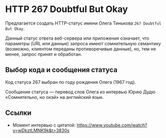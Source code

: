 # HTTP 267 Doubtful But Okay
Предлагается создать HTTP-статус имени Олега Тинькова `267 Doubtful But Okay`.

Данный статус ответа веб-сервера или приложения означает, что параметры (URL или данные) запроса имеют сомнительную семантику (возможно, клиентом переданы противоречивые данные), но, тем не менее, запрос принят и обработан.


## Выбор кода и сообщения статуса
Код статуса 267 выбран по году рождения Олега (1967 год).

Сообщение статуса — перевод слов Олега из интервью Юрию Дудю «Сомнительно, но окэй» на английский язык.


## Ссылки
* Момент интервью с цитатой: https://www.youtube.com/watch?v=wDkztLMNK9k&t=3830s
